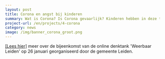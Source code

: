 ```yaml
---
layout: post
title: Corona en angst bij kinderen
summary: Wat is Corona? Is Corona gevaarlijk? Kinderen hebben in deze tijd ook vragen en zorgen rondom Corona. Vind hier filmpjes en betrouwbare informatie speciaal voor kinderen.
project-url: /en/projects/4-corona
category: news
image: /img/banner_corona_groot.png
---
```



<a href="https://www.linkedin.com/feed/update/urn%3Ali%3Aactivity%3A6760221737402687488/">[Lees hier]</a> meer over de bijeenkomst van de online denktank 'Weerbaar Leiden' op 26 januari georganiseerd door de gemeente Leiden.

